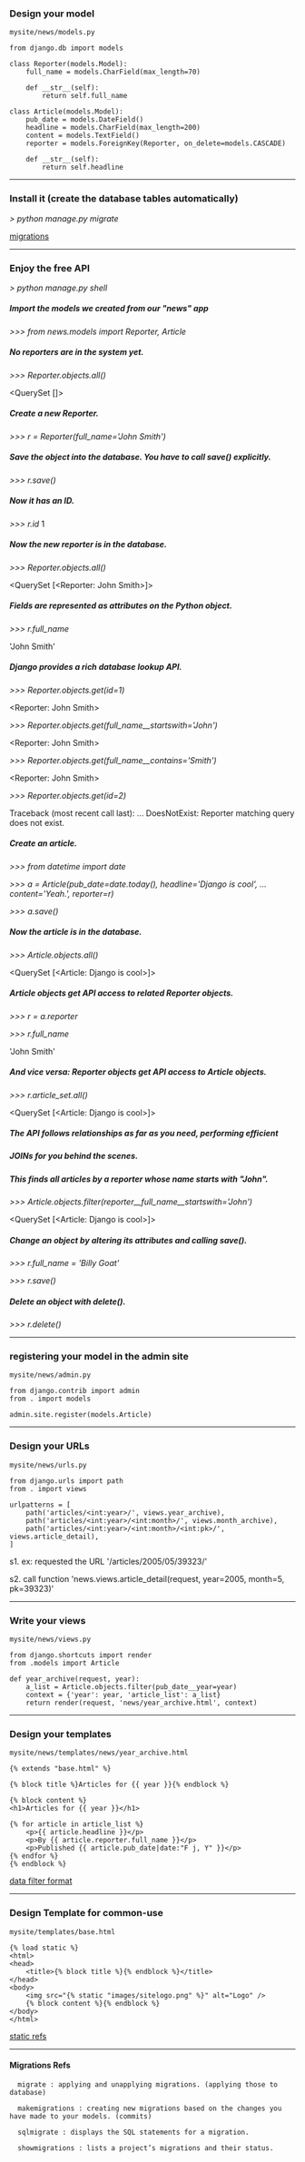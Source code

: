 ### Design your model

`mysite/news/models.py`

    from django.db import models

    class Reporter(models.Model):
        full_name = models.CharField(max_length=70)

        def __str__(self):
            return self.full_name

    class Article(models.Model):
        pub_date = models.DateField()
        headline = models.CharField(max_length=200)
        content = models.TextField()
        reporter = models.ForeignKey(Reporter, on_delete=models.CASCADE)

        def __str__(self):
            return self.headline

------------------------------------------------------------------------------------
### Install it (create the database tables automatically)

*> python manage.py migrate*

[migrations](https://docs.djangoproject.com/en/2.0/topics/migrations/)

------------------------------------------------------------------------------------
### Enjoy the free API

*> python manage.py shell*

##### Import the models we created from our "news" app
*>>> from news.models import Reporter, Article*

##### No reporters are in the system yet.
*>>> Reporter.objects.all()*

<QuerySet []>

##### Create a new Reporter.
*>>> r = Reporter(full_name='John Smith')*

##### Save the object into the database. You have to call save() explicitly.
*>>> r.save()*

##### Now it has an ID.
*>>> r.id*
1

##### Now the new reporter is in the database.
*>>> Reporter.objects.all()*

<QuerySet [<Reporter: John Smith>]>

##### Fields are represented as attributes on the Python object.
*>>> r.full_name*

'John Smith'

##### Django provides a rich database lookup API.
*>>> Reporter.objects.get(id=1)*

<Reporter: John Smith>

*>>> Reporter.objects.get(full_name__startswith='John')*

<Reporter: John Smith>

*>>> Reporter.objects.get(full_name__contains='Smith')*

<Reporter: John Smith>

*>>> Reporter.objects.get(id=2)*

Traceback (most recent call last):
    ...
DoesNotExist: Reporter matching query does not exist.

##### Create an article.
*>>> from datetime import date*

*>>> a = Article(pub_date=date.today(), headline='Django is cool',*
*...     content='Yeah.', reporter=r)*

*>>> a.save()*

##### Now the article is in the database.
*>>> Article.objects.all()*

<QuerySet [<Article: Django is cool>]>

##### Article objects get API access to related Reporter objects.
*>>> r = a.reporter*

*>>> r.full_name*

'John Smith'

##### And vice versa: Reporter objects get API access to Article objects.
*>>> r.article_set.all()*

<QuerySet [<Article: Django is cool>]>

##### The API follows relationships as far as you need, performing efficient
##### JOINs for you behind the scenes.
##### This finds all articles by a reporter whose name starts with "John".

*>>> Article.objects.filter(reporter__full_name__startswith='John')*

<QuerySet [<Article: Django is cool>]>

##### Change an object by altering its attributes and calling save().
*>>> r.full_name = 'Billy Goat'*

*>>> r.save()*

##### Delete an object with delete().
*>>> r.delete()*

------------------------------------------------------------------------------------
### registering your model in the admin site

`mysite/news/admin.py`

    from django.contrib import admin
    from . import models

    admin.site.register(models.Article)

------------------------------------------------------------------------------------
### Design your URLs

`mysite/news/urls.py`

    from django.urls import path
    from . import views

    urlpatterns = [
        path('articles/<int:year>/', views.year_archive),
        path('articles/<int:year>/<int:month>/', views.month_archive),
        path('articles/<int:year>/<int:month>/<int:pk>/', views.article_detail),
    ]

s1. ex: requested the URL '/articles/2005/05/39323/'

s2. call function 'news.views.article_detail(request, year=2005, month=5, pk=39323)'

------------------------------------------------------------------------------------
### Write your views

`mysite/news/views.py`

    from django.shortcuts import render
    from .models import Article

    def year_archive(request, year):
        a_list = Article.objects.filter(pub_date__year=year)
        context = {'year': year, 'article_list': a_list}
        return render(request, 'news/year_archive.html', context)

------------------------------------------------------------------------------------
### Design your templates

`mysite/news/templates/news/year_archive.html`

    {% extends "base.html" %}

    {% block title %}Articles for {{ year }}{% endblock %}

    {% block content %}
    <h1>Articles for {{ year }}</h1>

    {% for article in article_list %}
        <p>{{ article.headline }}</p>
        <p>By {{ article.reporter.full_name }}</p>
        <p>Published {{ article.pub_date|date:"F j, Y" }}</p>
    {% endfor %}
    {% endblock %}

[data filter format](https://docs.djangoproject.com/en/2.0/howto/custom-template-tags/#howto-writing-custom-template-filters)

------------------------------------------------------------------------------------
### Design Template for common-use

`mysite/templates/base.html`

    {% load static %}
    <html>
    <head>
        <title>{% block title %}{% endblock %}</title>
    </head>
    <body>
        <img src="{% static "images/sitelogo.png" %}" alt="Logo" />
        {% block content %}{% endblock %}
    </body>
    </html>

[static refs](https://docs.djangoproject.com/en/2.0/howto/static-files/)

------------------------------------------------------------------------------------
#### Migrations Refs

      migrate : applying and unapplying migrations. (applying those to database)
      
      makemigrations : creating new migrations based on the changes you have made to your models. (commits)
      
      sqlmigrate : displays the SQL statements for a migration.
      
      showmigrations : lists a project’s migrations and their status.
